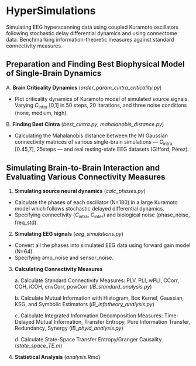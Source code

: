 # HyperSimulations
Simulating EEG hyperscanning data using coupled Kuramoto oscillators following stochastic delay differential dynamics and using connectome data. Benchmarking information-theoretic measures against standard connectivity measures.

## Preparation and Finding Best Biophysical Model of Single-Brain Dynamics 

A. **Brain Criticality Dynamics** (*order_param_cintra_criticality.py*)
- Plot criticality dynamics of Kuramoto model of simulated source signals. Varying $C_{\text{intra}}$ [0,1] in 50 steps, 20 iterations, and three noise conditions (none, medium, high).

B. **Finding Best Cintra** (*best_cintra.py*, *mahalanobis_distance.py*)
- Calculating the Mahalanobis distance between the MI Gaussian connectivity matrices of various single-brain simulations — $C_{\text{intra}}$ [0.45,7], 25steps — and real resting-state EEG datasets (Gifford, Pérez).


## Simulating Brain-to-Brain Interaction and Evaluating Various Connectivity Measures

1. **Simulating source neural dynamics** (*calc_phases.py*)
- Calculate the phases of each oscillator (N=180) in a large Kuramoto model which follows stochastic delayed differential dynamics. 
- Specifying connectivity ($C_{\text{intra}}$, $C_{\text{inter}}$) and biological noise (phase_noise, freq_std).

2. **Simulating EEG signals** (*eeg_simulations.py*)
- Convert all the phases into simulated EEG data using forward gain model (N=64).
- Specifying amp_noise and sensor_noise.

3. **Calculating Connectivity Measures** 

   a. Calculate Standard Connectivity Measures: PLV, PLI, wPLI, CCorr, COH, iCOH, envCorr, powCorr (*IB_standard_analysis.py*)
   
   b. Calculate Mutual Information with Histogram, Box Kernel, Gaussian, KSG, and Symbolic Estimators (*IB_infotheory_analysis.py*)
   
   c. Calculate Integrated Information Decomposition Measures: Time-Delayed Mutual Information, Transfer Entropy, Pure Information Transfer, Redundancy, Synergy (*IB_phyid_analysis.py*)
   
   d. Calculate State-Space Transfer Entropy/Granger Causality (*state_space_TE.m*)

5. **Statistical Analysis** (*analysis.Rmd*)
